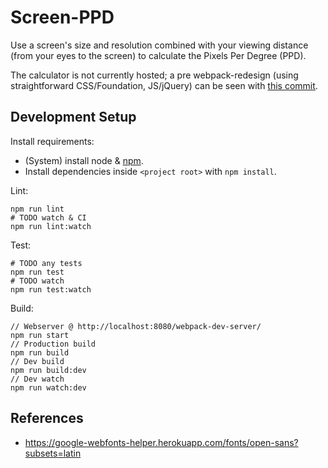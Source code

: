 # Screen-PPD

Use a screen's size and resolution combined with your viewing distance
(from your eyes to the screen) to calculate the Pixels Per Degree (PPD).

The calculator is not currently hosted; a pre webpack-redesign (using straightforward CSS/Foundation, JS/jQuery) can be seen with [this commit](https://github.com/QasimK/screen-ppd/tree/fdd6071737a1f33a12142ffdc788d0b9f6e81a95).


## Development Setup

Install requirements:

- (System) install node & [npm](https://www.npmjs.com/).
- Install dependencies inside `<project root>` with `npm install`.

Lint:

    npm run lint
    # TODO watch & CI
    npm run lint:watch

Test:

    # TODO any tests
    npm run test
    # TODO watch
    npm run test:watch

Build:

    // Webserver @ http://localhost:8080/webpack-dev-server/
    npm run start
    // Production build
    npm run build
    // Dev build
    npm run build:dev
    // Dev watch
    npm run watch:dev


## References

- <https://google-webfonts-helper.herokuapp.com/fonts/open-sans?subsets=latin>

